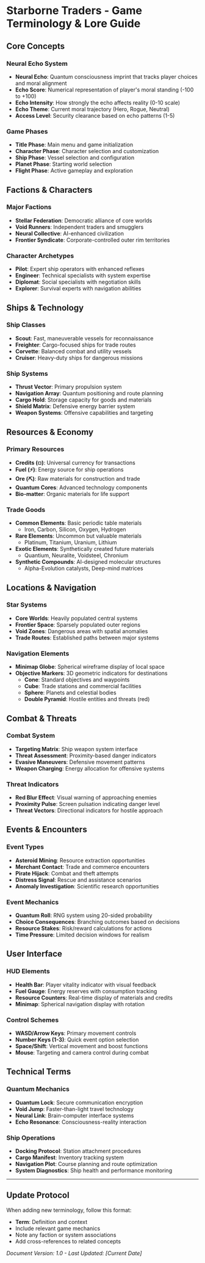 # Starborne Traders - Game Terminology & Lore Guide

## Core Concepts

### **Neural Echo System**
- **Neural Echo**: Quantum consciousness imprint that tracks player choices and moral alignment
- **Echo Score**: Numerical representation of player's moral standing (-100 to +100)
- **Echo Intensity**: How strongly the echo affects reality (0-10 scale)
- **Echo Theme**: Current moral trajectory (Hero, Rogue, Neutral)
- **Access Level**: Security clearance based on echo patterns (1-5)

### **Game Phases**
- **Title Phase**: Main menu and game initialization
- **Character Phase**: Character selection and customization
- **Ship Phase**: Vessel selection and configuration
- **Planet Phase**: Starting world selection
- **Flight Phase**: Active gameplay and exploration

## Factions & Characters

### **Major Factions**
- **Stellar Federation**: Democratic alliance of core worlds
- **Void Runners**: Independent traders and smugglers
- **Neural Collective**: AI-enhanced civilization
- **Frontier Syndicate**: Corporate-controlled outer rim territories

### **Character Archetypes**
- **Pilot**: Expert ship operators with enhanced reflexes
- **Engineer**: Technical specialists with system expertise
- **Diplomat**: Social specialists with negotiation skills
- **Explorer**: Survival experts with navigation abilities

## Ships & Technology

### **Ship Classes**
- **Scout**: Fast, maneuverable vessels for reconnaissance
- **Freighter**: Cargo-focused ships for trade routes
- **Corvette**: Balanced combat and utility vessels
- **Cruiser**: Heavy-duty ships for dangerous missions

### **Ship Systems**
- **Thrust Vector**: Primary propulsion system
- **Navigation Array**: Quantum positioning and route planning
- **Cargo Hold**: Storage capacity for goods and materials
- **Shield Matrix**: Defensive energy barrier system
- **Weapon Systems**: Offensive capabilities and targeting

## Resources & Economy

### **Primary Resources**
- **Credits (¤)**: Universal currency for transactions
- **Fuel (⚡)**: Energy source for ship operations
- **Ore (⛏)**: Raw materials for construction and trade
- **Quantum Cores**: Advanced technology components
- **Bio-matter**: Organic materials for life support

### **Trade Goods**
- **Common Elements**: Basic periodic table materials
  - Iron, Carbon, Silicon, Oxygen, Hydrogen
- **Rare Elements**: Uncommon but valuable materials
  - Platinum, Titanium, Uranium, Lithium
- **Exotic Elements**: Synthetically created future materials
  - Quantium, Neuralite, Voidsteel, Chronium
- **Synthetic Compounds**: AI-designed molecular structures
  - Alpha-Evolution catalysts, Deep-mind matrices

## Locations & Navigation

### **Star Systems**
- **Core Worlds**: Heavily populated central systems
- **Frontier Space**: Sparsely populated outer regions
- **Void Zones**: Dangerous areas with spatial anomalies
- **Trade Routes**: Established paths between major systems

### **Navigation Elements**
- **Minimap Globe**: Spherical wireframe display of local space
- **Objective Markers**: 3D geometric indicators for destinations
  - **Cone**: Standard objectives and waypoints
  - **Cube**: Trade stations and commercial facilities
  - **Sphere**: Planets and celestial bodies
  - **Double Pyramid**: Hostile entities and threats (red)

## Combat & Threats

### **Combat System**
- **Targeting Matrix**: Ship weapon system interface
- **Threat Assessment**: Proximity-based danger indicators
- **Evasive Maneuvers**: Defensive movement patterns
- **Weapon Charging**: Energy allocation for offensive systems

### **Threat Indicators**
- **Red Blur Effect**: Visual warning of approaching enemies
- **Proximity Pulse**: Screen pulsation indicating danger level
- **Threat Vectors**: Directional indicators for hostile approach

## Events & Encounters

### **Event Types**
- **Asteroid Mining**: Resource extraction opportunities
- **Merchant Contact**: Trade and commerce encounters
- **Pirate Hijack**: Combat and theft attempts
- **Distress Signal**: Rescue and assistance scenarios
- **Anomaly Investigation**: Scientific research opportunities

### **Event Mechanics**
- **Quantum Roll**: RNG system using 20-sided probability
- **Choice Consequences**: Branching outcomes based on decisions
- **Resource Stakes**: Risk/reward calculations for actions
- **Time Pressure**: Limited decision windows for realism

## User Interface

### **HUD Elements**
- **Health Bar**: Player vitality indicator with visual feedback
- **Fuel Gauge**: Energy reserves with consumption tracking
- **Resource Counters**: Real-time display of materials and credits
- **Minimap**: Spherical navigation display with rotation

### **Control Schemes**
- **WASD/Arrow Keys**: Primary movement controls
- **Number Keys (1-3)**: Quick event option selection
- **Space/Shift**: Vertical movement and boost functions
- **Mouse**: Targeting and camera control during combat

## Technical Terms

### **Quantum Mechanics**
- **Quantum Lock**: Secure communication encryption
- **Void Jump**: Faster-than-light travel technology
- **Neural Link**: Brain-computer interface systems
- **Echo Resonance**: Consciousness-reality interaction

### **Ship Operations**
- **Docking Protocol**: Station attachment procedures
- **Cargo Manifest**: Inventory tracking system
- **Navigation Plot**: Course planning and route optimization
- **System Diagnostics**: Ship health and performance monitoring

---

## Update Protocol
When adding new terminology, follow this format:
- **Term**: Definition and context
- Include relevant game mechanics
- Note any faction or system associations
- Add cross-references to related concepts

*Document Version: 1.0 - Last Updated: [Current Date]* 